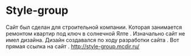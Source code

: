 # Style-group


Сайт был сделан для строительной компании. Которая занимается ремонтом квартир под ключ в солнечной Ялте  .
Изначально сайт не имел дизайна. Дизайн создавался по ходу разработки сайта .
Вот прямая ссылка на сайт . 
http://style-group.mcdir.ru/